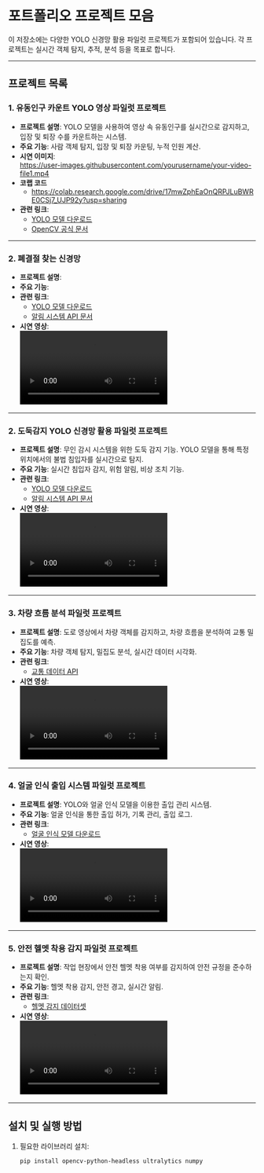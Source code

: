 # 포트폴리오 프로젝트 모음

이 저장소에는 다양한 YOLO 신경망 활용 파일럿 프로젝트가 포함되어 있습니다. 각 프로젝트는 실시간 객체 탐지, 추적, 분석 등을 목표로 합니다.

---

## 프로젝트 목록

### 1. 유동인구 카운트 YOLO 영상 파일럿 프로젝트
- **프로젝트 설명**: YOLO 모델을 사용하여 영상 속 유동인구를 실시간으로 감지하고, 입장 및 퇴장 수를 카운트하는 시스템.
- **주요 기능**: 사람 객체 탐지, 입장 및 퇴장 카운팅, 누적 인원 계산.
- **시연 이미지**:  
  https://user-images.githubusercontent.com/yourusername/your-video-file1.mp4
- **코랩 코드**
  - https://colab.research.google.com/drive/17mwZphEaOnQRPJLuBWRE0CSj7_UJP92y?usp=sharing
- **관련 링크**:
  - [YOLO 모델 다운로드](https://github.com/ultralytics/yolov5)
  - [OpenCV 공식 문서](https://docs.opencv.org/)


---

### 2. 폐결절 찾는 신경망 
- **프로젝트 설명**: 
- **주요 기능**: 
- **관련 링크**:
  - [YOLO 모델 다운로드]()
  - [알림 시스템 API 문서]()
- **시연 영상**:  
  ![도둑 감지 영상](https://user-images.githubusercontent.com/yourusername/your-video-file2.mp4)

---

### 2. 도둑감지 YOLO 신경망 활용 파일럿 프로젝트
- **프로젝트 설명**: 무인 감시 시스템을 위한 도둑 감지 기능. YOLO 모델을 통해 특정 위치에서의 불법 침입자를 실시간으로 탐지.
- **주요 기능**: 실시간 침입자 감지, 위험 알림, 비상 조치 기능.
- **관련 링크**:
  - [YOLO 모델 다운로드](https://github.com/ultralytics/yolov5)
  - [알림 시스템 API 문서](https://your-api-link.com/)
- **시연 영상**:  
  ![도둑 감지 영상](https://user-images.githubusercontent.com/yourusername/your-video-file2.mp4)

---

### 3. 차량 흐름 분석 파일럿 프로젝트
- **프로젝트 설명**: 도로 영상에서 차량 객체를 감지하고, 차량 흐름을 분석하여 교통 밀집도를 예측.
- **주요 기능**: 차량 객체 탐지, 밀집도 분석, 실시간 데이터 시각화.
- **관련 링크**:
  - [교통 데이터 API](https://traffic-api.com/)
- **시연 영상**:  
  ![차량 흐름 분석 영상](https://user-images.githubusercontent.com/yourusername/your-video-file3.mp4)

---

### 4. 얼굴 인식 출입 시스템 파일럿 프로젝트
- **프로젝트 설명**: YOLO와 얼굴 인식 모델을 이용한 출입 관리 시스템.
- **주요 기능**: 얼굴 인식을 통한 출입 허가, 기록 관리, 출입 로그.
- **관련 링크**:
  - [얼굴 인식 모델 다운로드](https://facerecognition-model.com/)
- **시연 영상**:  
  ![얼굴 인식 시스템 영상](https://user-images.githubusercontent.com/yourusername/your-video-file4.mp4)

---

### 5. 안전 헬멧 착용 감지 파일럿 프로젝트
- **프로젝트 설명**: 작업 현장에서 안전 헬멧 착용 여부를 감지하여 안전 규정을 준수하는지 확인.
- **주요 기능**: 헬멧 착용 감지, 안전 경고, 실시간 알림.
- **관련 링크**:
  - [헬멧 감지 데이터셋](https://helmet-dataset.com/)
- **시연 영상**:  
  ![헬멧 착용 감지 영상](https://user-images.githubusercontent.com/yourusername/your-video-file5.mp4)

---

## 설치 및 실행 방법

1. 필요한 라이브러리 설치:
   ```bash
   pip install opencv-python-headless ultralytics numpy
